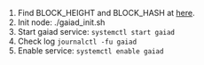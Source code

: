 1. Find BLOCK_HEIGHT and BLOCK_HASH at [here](https://www.mintscan.io/cosmos/blocks).
2. Init node: ./gaiad_init.sh <custom moniker>
3. Start gaiad service: `systemctl start gaiad`
4. Check log `journalctl -fu gaiad`
5. Enable service: `systemctl enable gaiad`
